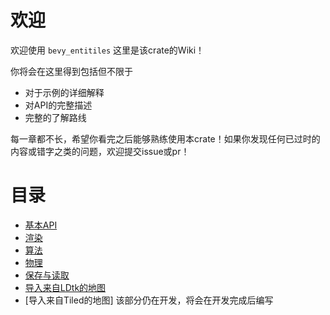 # 欢迎

欢迎使用 `bevy_entitiles` 这里是该crate的Wiki！

你将会在这里得到包括但不限于
- 对于示例的详细解释
- 对API的完整描述
- 完整的了解路线

每一章都不长，希望你看完之后能够熟练使用本crate！如果你发现任何已过时的内容或错字之类的问题，欢迎提交issue或pr！

# 目录

- [基本API](./chapter01_basic.md)
- [渲染](./chapter02_rendering.md)
- [算法](./chapter03_algorithms.md)
- [物理](./chapter04_physics.md)
- [保存与读取](./chapter05_serializing.md)
- [导入来自LDtk的地图](./chapter06_ldtk_import.md)
- [导入来自Tiled的地图] 该部分仍在开发，将会在开发完成后编写
